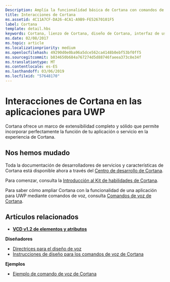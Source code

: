 ```yaml
---
Description: Amplía la funcionalidad básica de Cortana con comandos de voz que activan una aplicación para UWP y ejecutan una acción única.
title: Interacciones de Cortana
ms.assetid: 4C11A7CF-DA26-4CA1-A9B9-FE52670101F5
label: Cortana
template: detail.hbs
keywords: Cortana, lienzo de Cortana, diseño de Cortana, interfaz de usuario, comandos de voz, VCD
ms.date: 02/08/2017
ms.topic: article
ms.localizationpriority: medium
ms.openlocfilehash: 49290d0e0ba96a5dce562ca4148b0ebf53bf0ff5
ms.sourcegitcommit: b034650b684a767274d5d88746faeea373c8e34f
ms.translationtype: MT
ms.contentlocale: es-ES
ms.lasthandoff: 03/06/2019
ms.locfileid: "57648170"
---
```

# <a name="cortana-interactions-in-uwp-apps"></a>Interacciones de Cortana en las aplicaciones para UWP

Cortana ofrece un marco de extensibilidad completo y sólido que permite incorporar perfectamente la función de tu aplicación o servicio en la experiencia de Cortana.

## <a name="weve-moved"></a>Nos hemos mudado

Toda la documentación de desarrolladores de servicios y características de Cortana está disponible ahora a través del [Centro de desarrollo de Cortana](https://developer.microsoft.com/cortana).

Para comenzar, consulta la [Introducción al Kit de habilidades de Cortana](https://docs.microsoft.com/cortana/skills/overview).

Para saber cómo ampliar Cortana con la funcionalidad de una aplicación para UWP mediante comandos de voz, consulta [Comandos de voz de Cortana](https://docs.microsoft.com/cortana/voice-commands/vcd). 

## <a name="related-articles"></a>Artículos relacionados

* [**VCD v1.2 de elementos y atributos**](https://docs.microsoft.com/uwp/schemas/voicecommands/voice-command-elements-and-attributes-1-2)

**Diseñadores**
* [Directrices para el diseño de voz](speech-interactions.md)
* [Instrucciones de diseño para los comandos de voz de Cortana](https://docs.microsoft.com/cortana/voice-commands/voicecommand-design-guidelines)

**Ejemplos**
* [Ejemplo de comando de voz de Cortana](https://go.microsoft.com/fwlink/p/?LinkID=619899)
 

 





